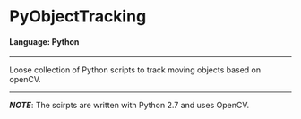 # PyObjectTracking
#### Language: Python
---
Loose collection of Python scripts to track moving objects based on openCV.

---
***NOTE***: The scirpts are written with Python 2.7 and uses OpenCV.
